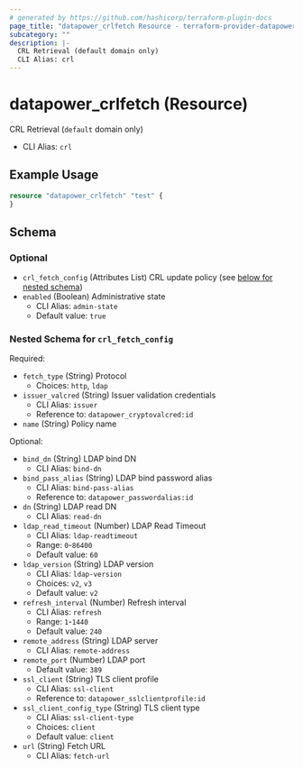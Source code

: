 ```yaml
---
# generated by https://github.com/hashicorp/terraform-plugin-docs
page_title: "datapower_crlfetch Resource - terraform-provider-datapower"
subcategory: ""
description: |-
  CRL Retrieval (default domain only)
  CLI Alias: crl
---
```


# datapower_crlfetch (Resource)

CRL Retrieval (`default` domain only)
  - CLI Alias: `crl`

## Example Usage

```terraform
resource "datapower_crlfetch" "test" {
}
```

<!-- schema generated by tfplugindocs -->
## Schema

### Optional

- `crl_fetch_config` (Attributes List) CRL update policy (see [below for nested schema](#nestedatt--crl_fetch_config))
- `enabled` (Boolean) Administrative state
  - CLI Alias: `admin-state`
  - Default value: `true`

<a id="nestedatt--crl_fetch_config"></a>
### Nested Schema for `crl_fetch_config`

Required:

- `fetch_type` (String) Protocol
  - Choices: `http`, `ldap`
- `issuer_valcred` (String) Issuer validation credentials
  - CLI Alias: `issuer`
  - Reference to: `datapower_cryptovalcred:id`
- `name` (String) Policy name

Optional:

- `bind_dn` (String) LDAP bind DN
  - CLI Alias: `bind-dn`
- `bind_pass_alias` (String) LDAP bind password alias
  - CLI Alias: `bind-pass-alias`
  - Reference to: `datapower_passwordalias:id`
- `dn` (String) LDAP read DN
  - CLI Alias: `read-dn`
- `ldap_read_timeout` (Number) LDAP Read Timeout
  - CLI Alias: `ldap-readtimeout`
  - Range: `0`-`86400`
  - Default value: `60`
- `ldap_version` (String) LDAP version
  - CLI Alias: `ldap-version`
  - Choices: `v2`, `v3`
  - Default value: `v2`
- `refresh_interval` (Number) Refresh interval
  - CLI Alias: `refresh`
  - Range: `1`-`1440`
  - Default value: `240`
- `remote_address` (String) LDAP server
  - CLI Alias: `remote-address`
- `remote_port` (Number) LDAP port
  - Default value: `389`
- `ssl_client` (String) TLS client profile
  - CLI Alias: `ssl-client`
  - Reference to: `datapower_sslclientprofile:id`
- `ssl_client_config_type` (String) TLS client type
  - CLI Alias: `ssl-client-type`
  - Choices: `client`
  - Default value: `client`
- `url` (String) Fetch URL
  - CLI Alias: `fetch-url`
